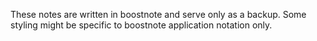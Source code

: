 These notes are written in boostnote and serve only as a backup. Some styling might be specific to boostnote application notation only.

